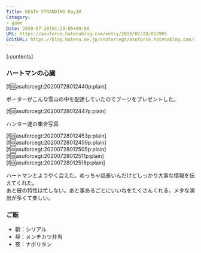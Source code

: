 ```yaml
---
Title: DEATH STRANDING Day10
Category:
- game
Date: 2020-07-28T01:29:05+09:00
URL: https://asuforce.hatenablog.com/entry/2020/07/28/012905
EditURL: https://blog.hatena.ne.jp/asuforcegt/asuforce.hatenablog.com/atom/entry/26006613605513990
---
```


[:contents]

###  ハートマンの心臓

[f:id:asuforcegt:20200728012440p:plain]

ポーターがこんな雪山の中を配達していたのでブーツをプレゼントした。

[f:id:asuforcegt:20200728012447p:plain]

ハンター達の集合写真

[f:id:asuforcegt:20200728012453p:plain][f:id:asuforcegt:20200728012459p:plain][f:id:asuforcegt:20200728012505p:plain][f:id:asuforcegt:20200728012511p:plain][f:id:asuforcegt:20200728012518p:plain]

ハートマンとようやく会えた。めっちゃ話長いんだけどしっかり大事な情報を伝えてくれた。  
あと彼の特性は忙しない。あと事あるごとにいいねをたくさんくれる。メタな演出が多くて楽しい。

### ご飯

- 朝：シリアル
- 昼：メンチカツ弁当
- 夜：ナポリタン
